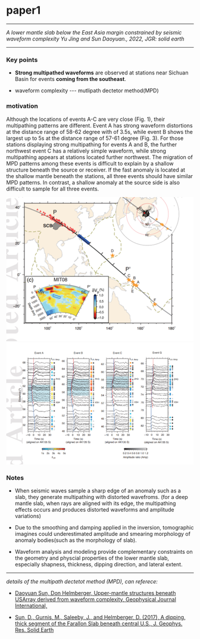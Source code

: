 # paper1
___
_A lower mantle slab below the East Asia margin constrained by seismic waveform complexity_
_Yu Jing and Sun Daoyuan., 2022, JGR: solid earth_
___

### Key points
* __Strong multipathed waveforms__ are observed at stations near Sichuan Basin for events __coming from the southeast__.

* waveform complexity --- mutlipath dectetor method(MPD)

### motivation
Although the locations of events A-C are very close (Fig. 1), their multipathing patterns are different. Event A has strong waveform distortions at the distance range of 58-62 degree with of 3.5s, while event B shows the largest up to 5s at the distance range of 57-61 degree (Fig. 3). For those stations displaying strong multipathing for events A and B, the further northwest event C has a relatively simple waveform, while strong multipathing appears at stations located further northwest. The migration of MPD patterns among these events is difficult to explain by a shallow structure beneath the source or receiver. If the fast anomaly is located at the shallow mantle beneath the stations, all three events should have similar MPD patterns. In contrast, a shallow anomaly at the source side is also difficult to sample for all three events.

![fig1](./fig/paper1_fig1.png)
![fig2](./fig/paper1_fig2.png)

### Notes
* When seismic waves sample a sharp edge of an anomaly such as a slab, they generate multipathing with distorted wavefroms. (for a deep mantle slab, when rays are aligned with its edge, the multipathing effects occurs and produces distorted waveforms and amplitude variations)

* Due to the smoothing and damping applied in the inversion, tomographic imagines could underestimated amplitude and smearing morphology of anomaly bodies(such as the morphology of slab). 

* Waveform analysis and modeling provide complementary constraints on the geometry and physcial properties of the lower mantle slab, especially shapness, thickness, dipping direction, and lateral extent. 

*****************
_details of the multipath dectetot method (MPD), can referece:_

  * [Daoyuan Sun, Don Helmberger, Upper-mantle structures beneath USArray derived from waveform complexity, Geophysical Journal International,](https://doi.org/10.1111/j.1365-246X.2010.04847.x)

  * [Sun, D., Gurnis, M., Saleeby, J., and Helmberger, D. (2017), A dipping, thick segment of the Farallon Slab beneath central U.S., J. Geophys. Res. Solid Earth](https://doi.org/10.1002/2016JB01391)
